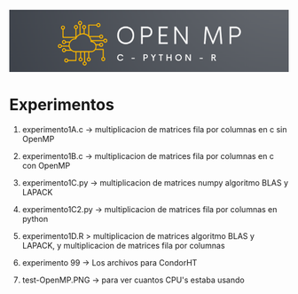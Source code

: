 
![alt text](https://github.com/oecorrechag/experimentos/blob/main/imagenes/logo.PNG)

# Experimentos

1. experimento1A.c -> multiplicacion de matrices fila por columnas en c sin OpenMP
2. experimento1B.c -> multiplicacion de matrices fila por columnas en c con OpenMP
3. experimento1C.py -> multiplicacion de matrices numpy algoritmo BLAS y LAPACK 
4. experimento1C2.py -> multiplicacion de matrices fila por columnas en python
5. experimento1D.R > multiplicacion de matrices algoritmo BLAS y LAPACK, y  multiplicacion de matrices fila por columnas

6. experimento 99 -> Los archivos para CondorHT

99. test-OpenMP.PNG -> para ver cuantos CPU's estaba usando
